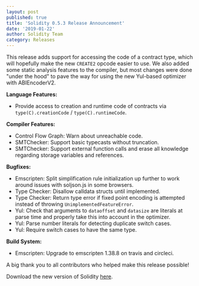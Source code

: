 ```yaml
---
layout: post
published: true
title: 'Solidity 0.5.3 Release Announcement'
date: '2019-01-22'
author: Solidity Team
category: Releases
---
```


This release adds support for accessing the code of a contract type, which will hopefully make the new `CREATE2` opcode easier to use. We also added some static analysis features to the compiler, but most changes were done "under the hood" to pave the way for using the new Yul-based optimizer with ABIEncoderV2.

**Language Features:**
 * Provide access to creation and runtime code of contracts via ``type(C).creationCode`` / ``type(C).runtimeCode``.


**Compiler Features:**
 * Control Flow Graph: Warn about unreachable code.
 * SMTChecker: Support basic typecasts without truncation.
 * SMTChecker: Support external function calls and erase all knowledge regarding storage variables and references.


**Bugfixes:**
 * Emscripten: Split simplification rule initialization up further to work around issues with soljson.js in some browsers.
 * Type Checker: Disallow calldata structs until implemented.
 * Type Checker: Return type error if fixed point encoding is attempted instead of throwing ``UnimplementedFeatureError``.
 * Yul: Check that arguments to ``dataoffset`` and ``datasize`` are literals at parse time and properly take this into account in the optimizer.
 * Yul: Parse number literals for detecting duplicate switch cases.
 * Yul: Require switch cases to have the same type.


**Build System:**
 * Emscripten: Upgrade to emscripten 1.38.8 on travis and circleci.



A big thank you to all contributors who helped make this release possible!

Download the new version of Solidity [here](https://github.com/ethereum/solidity/releases/tag/v0.5.3).
  